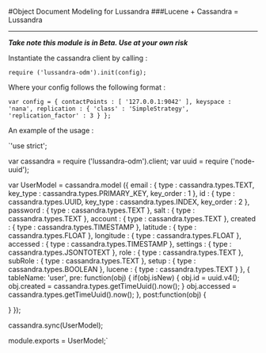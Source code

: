 #Object Document Modeling for Lussandra
###Lucene + Cassandra = Lussandra
_____
___Take note this module is in Beta. Use at your own risk___

Instantiate the cassandra client by calling :

`require ('lussandra-odm').init(config);`

Where your config follows the following format :

`var config = {
    contactPoints : [ '127.0.0.1:9042' ],
    keyspace : 'nana',
    replication : { 'class' : 'SimpleStrategy', 'replication_factor' : 3 }
};`

An example of the usage :

`'use strict';

var cassandra   = require ('lussandra-odm').client;
var uuid        = require ('node-uuid');

var UserModel = cassandra.model ({
  email : {
    type : cassandra.types.TEXT,
    key_type : cassandra.types.PRIMARY_KEY,
    key_order : 1
  },
  id : {
    type : cassandra.types.UUID,
    key_type : cassandra.types.INDEX,
    key_order : 2
  },
  password : { type : cassandra.types.TEXT },
  salt : { type : cassandra.types.TEXT },
  account : { type : cassandra.types.TEXT },
  created : { type : cassandra.types.TIMESTAMP },
  latitude : { type : cassandra.types.FLOAT },
  longitude : { type : cassandra.types.FLOAT },
  accessed : { type : cassandra.types.TIMESTAMP },
  settings :  { type : cassandra.types.JSONTOTEXT },
  role : { type : cassandra.types.TEXT },
  subRole : { type : cassandra.types.TEXT },
  setup : { type : cassandra.types.BOOLEAN },
  lucene : { type : cassandra.types.TEXT }
}, {
  tableName: 'user',
  pre: function(obj) {
    if(obj.isNew) {
      obj.id = uuid.v4();
      obj.created = cassandra.types.getTimeUuid().now();
    }
    obj.accessed = cassandra.types.getTimeUuid().now();
  },
  post:function(obj) {

  }
});

cassandra.sync(UserModel);

module.exports = UserModel;`
